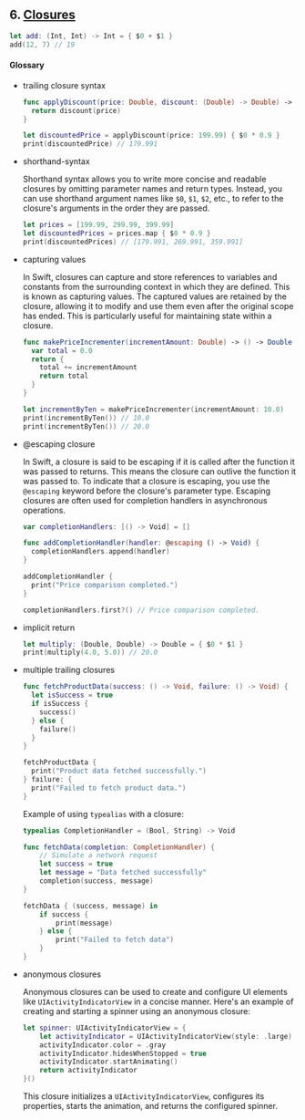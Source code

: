 ## 6. [Closures](https://docs.swift.org/swift-book/LanguageGuide/Closures.html)

   ```swift 
   let add: (Int, Int) -> Int = { $0 + $1 }
   add(12, 7) // 19
   ```
   
     
   #### Glossary
 
  * trailing closure syntax
    ```swift
    func applyDiscount(price: Double, discount: (Double) -> Double) -> Double {
      return discount(price)
    }

    let discountedPrice = applyDiscount(price: 199.99) { $0 * 0.9 }
    print(discountedPrice) // 179.991
    ```

  * shorthand-syntax

    Shorthand syntax allows you to write more concise and readable closures by omitting parameter names and return types. Instead, you can use shorthand argument names like `$0`, `$1`, `$2`, etc., to refer to the closure's arguments in the order they are passed.

    ```swift
    let prices = [199.99, 299.99, 399.99]
    let discountedPrices = prices.map { $0 * 0.9 }
    print(discountedPrices) // [179.991, 269.991, 359.991]
    ```

  * capturing values

    In Swift, closures can capture and store references to variables and constants from the surrounding context in which they are defined. This is known as capturing values. The captured values are retained by the closure, allowing it to modify and use them even after the original scope has ended. This is particularly useful for maintaining state within a closure.

    ```swift
    func makePriceIncrementer(incrementAmount: Double) -> () -> Double {
      var total = 0.0
      return {
        total += incrementAmount
        return total
      }
    }

    let incrementByTen = makePriceIncrementer(incrementAmount: 10.0)
    print(incrementByTen()) // 10.0
    print(incrementByTen()) // 20.0
    ```
  * @escaping closure

    In Swift, a closure is said to be escaping if it is called after the function it was passed to returns. This means the closure can outlive the function it was passed to. To indicate that a closure is escaping, you use the `@escaping` keyword before the closure's parameter type. Escaping closures are often used for completion handlers in asynchronous operations.

    ```swift
    var completionHandlers: [() -> Void] = []

    func addCompletionHandler(handler: @escaping () -> Void) {
      completionHandlers.append(handler)
    }

    addCompletionHandler {
      print("Price comparison completed.")
    }

    completionHandlers.first?() // Price comparison completed.
    ```

  * implicit return
    ```swift
    let multiply: (Double, Double) -> Double = { $0 * $1 }
    print(multiply(4.0, 5.0)) // 20.0
    ```

  * multiple trailing closures
    ```swift
    func fetchProductData(success: () -> Void, failure: () -> Void) {
      let isSuccess = true
      if isSuccess {
        success()
      } else {
        failure()
      }
    }

    fetchProductData {
      print("Product data fetched successfully.")
    } failure: {
      print("Failed to fetch product data.")
    }
    ```

    Example of using `typealias` with a closure:
    ```swift
    typealias CompletionHandler = (Bool, String) -> Void

    func fetchData(completion: CompletionHandler) {
        // Simulate a network request
        let success = true
        let message = "Data fetched successfully"
        completion(success, message)
    }

    fetchData { (success, message) in
        if success {
            print(message)
        } else {
            print("Failed to fetch data")
        }
    }
    ```

* anonymous closures

    Anonymous closures can be used to create and configure UI elements like `UIActivityIndicatorView` in a concise manner. Here's an example of creating and starting a spinner using an anonymous closure:

    ```swift
    let spinner: UIActivityIndicatorView = {
        let activityIndicator = UIActivityIndicatorView(style: .large)
        activityIndicator.color = .gray
        activityIndicator.hidesWhenStopped = true
        activityIndicator.startAnimating()
        return activityIndicator
    }()
    ```

    This closure initializes a `UIActivityIndicatorView`, configures its properties, starts the animation, and returns the configured spinner.
   